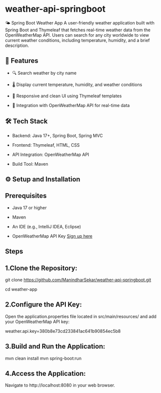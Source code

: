 # weather-api-springboot
🌤️ Spring Boot Weather App
A user-friendly weather application built with Spring Boot and Thymeleaf that fetches real-time weather data from the OpenWeatherMap API. Users can search for any city worldwide to view current weather conditions, including temperature, humidity, and a brief description.

## 🚀 Features
- 🔍 Search weather by city name

- 🌡️ Display current temperature, humidity, and weather conditions

- 🎨 Responsive and clean UI using Thymeleaf templates

- 🔗 Integration with OpenWeatherMap API for real-time data

## 🛠️ Tech Stack
- Backend: Java 17+, Spring Boot, Spring MVC

- Frontend: Thymeleaf, HTML, CSS

- API Integration: OpenWeatherMap API

- Build Tool: Maven

## ⚙️ Setup and Installation
## Prerequisites
- Java 17 or higher

- Maven

- An IDE (e.g., IntelliJ IDEA, Eclipse)

- OpenWeatherMap API Key [Sign up here](https://openweathermap.org/api)


## Steps
## 1.Clone the Repository:

git clone https://github.com/ManindharSekar/weather-api-springboot.git

cd weather-app
## 2.Configure the API Key:

Open the application.properties file located in src/main/resources/ and add your OpenWeatherMap API key:

weather.api.key=380b8e73cd233841ac641b90854ec5b8
## 3.Build and Run the Application:

mvn clean install
mvn spring-boot:run
## 4.Access the Application:

Navigate to http://localhost:8080 in your web browser.





